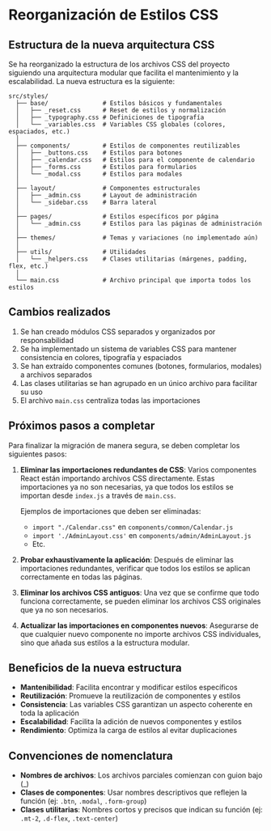 # Reorganización de Estilos CSS

## Estructura de la nueva arquitectura CSS

Se ha reorganizado la estructura de los archivos CSS del proyecto siguiendo una arquitectura modular que facilita el mantenimiento y la escalabilidad. La nueva estructura es la siguiente:

```
src/styles/
  ├── base/               # Estilos básicos y fundamentales
  │   ├── _reset.css      # Reset de estilos y normalización
  │   ├── _typography.css # Definiciones de tipografía
  │   └── _variables.css  # Variables CSS globales (colores, espaciados, etc.)
  │
  ├── components/         # Estilos de componentes reutilizables
  │   ├── _buttons.css    # Estilos para botones
  │   ├── _calendar.css   # Estilos para el componente de calendario
  │   ├── _forms.css      # Estilos para formularios
  │   └── _modal.css      # Estilos para modales
  │
  ├── layout/             # Componentes estructurales
  │   ├── _admin.css      # Layout de administración
  │   └── _sidebar.css    # Barra lateral
  │
  ├── pages/              # Estilos específicos por página
  │   └── _admin.css      # Estilos para las páginas de administración
  │
  ├── themes/             # Temas y variaciones (no implementado aún)
  │
  ├── utils/              # Utilidades
  │   └── _helpers.css    # Clases utilitarias (márgenes, padding, flex, etc.)
  │
  └── main.css            # Archivo principal que importa todos los estilos
```

## Cambios realizados

1. Se han creado módulos CSS separados y organizados por responsabilidad
2. Se ha implementado un sistema de variables CSS para mantener consistencia en colores, tipografía y espaciados
3. Se han extraído componentes comunes (botones, formularios, modales) a archivos separados
4. Las clases utilitarias se han agrupado en un único archivo para facilitar su uso
5. El archivo `main.css` centraliza todas las importaciones

## Próximos pasos a completar

Para finalizar la migración de manera segura, se deben completar los siguientes pasos:

1. **Eliminar las importaciones redundantes de CSS**: Varios componentes React están importando archivos CSS directamente. Estas importaciones ya no son necesarias, ya que todos los estilos se importan desde `index.js` a través de `main.css`.

   Ejemplos de importaciones que deben ser eliminadas:
   - `import "./Calendar.css"` en `components/common/Calendar.js`
   - `import './AdminLayout.css'` en `components/admin/AdminLayout.js`
   - Etc.

2. **Probar exhaustivamente la aplicación**: Después de eliminar las importaciones redundantes, verificar que todos los estilos se aplican correctamente en todas las páginas.

3. **Eliminar los archivos CSS antiguos**: Una vez que se confirme que todo funciona correctamente, se pueden eliminar los archivos CSS originales que ya no son necesarios.

4. **Actualizar las importaciones en componentes nuevos**: Asegurarse de que cualquier nuevo componente no importe archivos CSS individuales, sino que añada sus estilos a la estructura modular.

## Beneficios de la nueva estructura

- **Mantenibilidad**: Facilita encontrar y modificar estilos específicos
- **Reutilización**: Promueve la reutilización de componentes y estilos
- **Consistencia**: Las variables CSS garantizan un aspecto coherente en toda la aplicación
- **Escalabilidad**: Facilita la adición de nuevos componentes y estilos
- **Rendimiento**: Optimiza la carga de estilos al evitar duplicaciones

## Convenciones de nomenclatura

- **Nombres de archivos**: Los archivos parciales comienzan con guion bajo (_)
- **Clases de componentes**: Usar nombres descriptivos que reflejen la función (ej: `.btn`, `.modal`, `.form-group`)
- **Clases utilitarias**: Nombres cortos y precisos que indican su función (ej: `.mt-2`, `.d-flex`, `.text-center`)